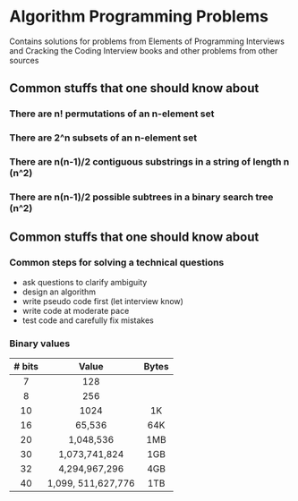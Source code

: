 # Algorithm Programming Problems
Contains solutions for problems from Elements of Programming Interviews and Cracking the Coding Interview
books and other problems from other sources


## Common stuffs that one should know about

### There are n! permutations of an n-element set
### There are 2^n subsets of an n-element set
### There are n(n-1)/2 contiguous substrings in a string of length n (n^2)
### There are n(n-1)/2 possible subtrees in a binary search tree (n^2)

## Common stuffs that one should know about

### Common steps for solving a technical questions
* ask questions to clarify ambiguity
* design an algorithm
* write pseudo code first (let interview know)
* write code at moderate pace
* test code and carefully fix mistakes


### Binary values
| # bits  |  Value              | Bytes   |   
| :-----: | :-----------------: | :------:|
| 7       | 128                 |         |
| 8       | 256                 |         |
| 10      | 1024                |  1K     |
| 16      | 65,536              |  64K    |
| 20      | 1,048,536           |  1MB    |
| 30      | 1,073,741,824       |  1GB    |
| 32      | 4,294,967,296       |  4GB    |
| 40      | 1,099, 511,627,776  |  1TB    |